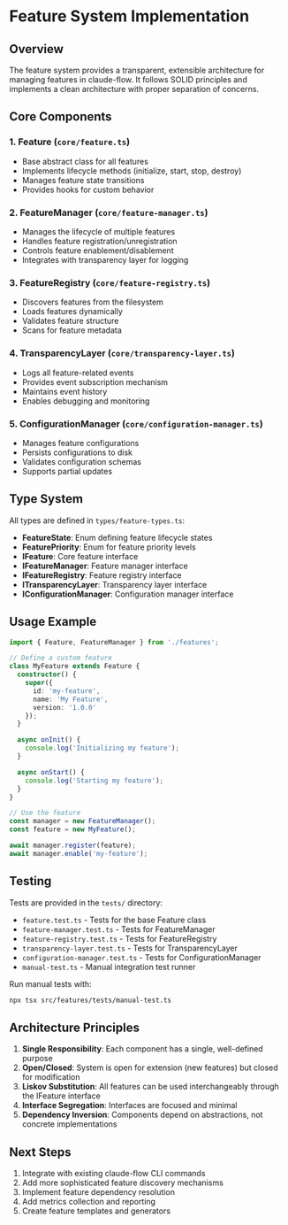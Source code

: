# Feature System Implementation

## Overview

The feature system provides a transparent, extensible architecture for managing features in claude-flow. It follows SOLID principles and implements a clean architecture with proper separation of concerns.

## Core Components

### 1. **Feature** (`core/feature.ts`)
- Base abstract class for all features
- Implements lifecycle methods (initialize, start, stop, destroy)
- Manages feature state transitions
- Provides hooks for custom behavior

### 2. **FeatureManager** (`core/feature-manager.ts`)
- Manages the lifecycle of multiple features
- Handles feature registration/unregistration
- Controls feature enablement/disablement
- Integrates with transparency layer for logging

### 3. **FeatureRegistry** (`core/feature-registry.ts`)
- Discovers features from the filesystem
- Loads features dynamically
- Validates feature structure
- Scans for feature metadata

### 4. **TransparencyLayer** (`core/transparency-layer.ts`)
- Logs all feature-related events
- Provides event subscription mechanism
- Maintains event history
- Enables debugging and monitoring

### 5. **ConfigurationManager** (`core/configuration-manager.ts`)
- Manages feature configurations
- Persists configurations to disk
- Validates configuration schemas
- Supports partial updates

## Type System

All types are defined in `types/feature-types.ts`:

- **FeatureState**: Enum defining feature lifecycle states
- **FeaturePriority**: Enum for feature priority levels
- **IFeature**: Core feature interface
- **IFeatureManager**: Feature manager interface
- **IFeatureRegistry**: Feature registry interface
- **ITransparencyLayer**: Transparency layer interface
- **IConfigurationManager**: Configuration manager interface

## Usage Example

```typescript
import { Feature, FeatureManager } from './features';

// Define a custom feature
class MyFeature extends Feature {
  constructor() {
    super({
      id: 'my-feature',
      name: 'My Feature',
      version: '1.0.0'
    });
  }

  async onInit() {
    console.log('Initializing my feature');
  }

  async onStart() {
    console.log('Starting my feature');
  }
}

// Use the feature
const manager = new FeatureManager();
const feature = new MyFeature();

await manager.register(feature);
await manager.enable('my-feature');
```

## Testing

Tests are provided in the `tests/` directory:
- `feature.test.ts` - Tests for the base Feature class
- `feature-manager.test.ts` - Tests for FeatureManager
- `feature-registry.test.ts` - Tests for FeatureRegistry
- `transparency-layer.test.ts` - Tests for TransparencyLayer
- `configuration-manager.test.ts` - Tests for ConfigurationManager
- `manual-test.ts` - Manual integration test runner

Run manual tests with:
```bash
npx tsx src/features/tests/manual-test.ts
```

## Architecture Principles

1. **Single Responsibility**: Each component has a single, well-defined purpose
2. **Open/Closed**: System is open for extension (new features) but closed for modification
3. **Liskov Substitution**: All features can be used interchangeably through the IFeature interface
4. **Interface Segregation**: Interfaces are focused and minimal
5. **Dependency Inversion**: Components depend on abstractions, not concrete implementations

## Next Steps

1. Integrate with existing claude-flow CLI commands
2. Add more sophisticated feature discovery mechanisms
3. Implement feature dependency resolution
4. Add metrics collection and reporting
5. Create feature templates and generators